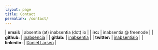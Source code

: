 ```yaml
---
layout: page
title: Contact
permalink: /contact/
---
```


| __email:__      | absentia (at) inabsentia (dot) io                                                                 |
| __irc:__        | inabsentia @ freenode                                                                             |
| __github:__     | <a href="https://github.com/inabsencia/" target="_blank">inabsencia</a>                           |
| __gitlab:__     | <a href="https://gitlab.com/inabsentia" target="_blank">inabsentia</a>                            |
| __twitter:__    | <a href="https://twitter.com/InAbsentiaIO/" target="_blank">inabsentiaio</a>                      |
| __linkedin:__   | <a href="https://www.linkedin.com/in/daniel-larsen-3844a0143/" target="_blank">Daniel Larsen</a>  |
